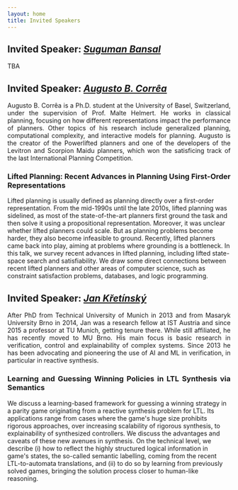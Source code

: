 ```yaml
---
layout: home
title: Invited Speakers
---
```


<!--
<ul>
    <li> <a href="https://suguman.github.io/">Suguman Bansal</a>, Georgia Tech, Atlanta, USA</li>
    <li> <a href="https://ai.dmi.unibas.ch/people/correa/">Augusto B. Corrêa</a>, University of Basel, Switzerland </li>
    <li> <a href="https://www7.in.tum.de/~kretinsk/">Jan Křetínský</a>, Technical University of Munich, Germany</li>
</ul>
-->



<h2 id="rance">Invited Speaker: <em><a href="https://suguman.github.io/">Suguman Bansal</a></em></h2>

TBA




<h2 id="rance">Invited Speaker: <em><a href="https://ai.dmi.unibas.ch/people/correa/">Augusto B. Corrêa</a></em></h2>

<p style="text-align: justify"> Augusto B. Corrêa is a Ph.D. student at the University of Basel, Switzerland, under the supervision of Prof. Malte Helmert. He works in classical planning, focusing on how different representations impact the performance of planners. Other topics of his research include generalized planning, computational complexity, and interactive models for planning. Augusto is the creator of the Powerlifted planners and one of the developers of the Levitron and Scorpion Maidu planners, which won the satisficing track of the last International Planning Competition.

</p>

<h3 style="text-align: justify" id="keynote-abstract---download-slides">Lifted Planning: Recent Advances in Planning Using First-Order Representations</h3>

<p>Lifted planning is usually defined as planning directly over a first-order representation. From the mid-1990s until the late 2010s, lifted planning was sidelined, as most of the state-of-the-art planners first ground the task and then solve it using a propositional representation. Moreover, it was unclear whether lifted planners could scale. But as planning problems become harder, they also become infeasible to ground. Recently, lifted planners came back into play, aiming at problems where grounding is a bottleneck. In this talk, we survey recent advances in lifted planning, including lifted state-space search and satisfiability. We draw some direct connections between recent lifted planners and other areas of computer science, such as constraint satisfaction problems, databases, and logic programming.

</p>

<h2 id="rance">Invited Speaker: <em><a href="https://www7.in.tum.de/~kretinsk/">Jan Křetínský</a></em></h2>

<p style="text-align: justify"> After PhD from Technical University of Munich in 2013 and from Masaryk University Brno in 2014, Jan was a research fellow at IST Austria and since 2015 a professor at TU Munich, getting tenure there. While still affiliated, he has recently moved to MU Brno. His main focus is basic research in verification, control and explainability of complex systems. Since 2013 he has been advocating and pioneering the use of AI and ML in verification, in particular in reactive synthesis. 
</p>

<h3 style="text-align: justify" id="keynote-abstract---download-slides">Learning and Guessing Winning Policies in LTL Synthesis via Semantics</h3>

<p>We discuss a learning-based framework for guessing a winning strategy in a parity game originating from a reactive synthesis problem for LTL. Its applications range from cases where the game's huge size prohibits rigorous approaches, over increasing scalability of rigorous synthesis, to explainability of synthesized controllers. We discuss the advantages and caveats of these new avenues in synthesis.
On the technical level, we describe (i) how to reflect the highly structured logical information in game's states, the so-called semantic labelling, coming from the recent LTL-to-automata translations, and (ii) to do so by learning from previously solved games, bringing the solution process closer to human-like reasoning.
</p>



